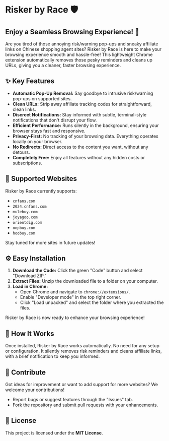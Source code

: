 # Risker by Race 🛡️

## Enjoy a Seamless Browsing Experience! 🌟

Are you tired of those annoying risk/warning pop-ups and sneaky affiliate links on Chinese shopping agent sites? Risker by Race is here to make your browsing experience smooth and hassle-free! This lightweight Chrome extension automatically removes those pesky reminders and cleans up URLs, giving you a cleaner, faster browsing experience.

## ✨ Key Features

* **Automatic Pop-Up Removal:** Say goodbye to intrusive risk/warning pop-ups on supported sites.
* **Clean URLs:** Strip away affiliate tracking codes for straightforward, clean links.
* **Discreet Notifications:** Stay informed with subtle, terminal-style notifications that don't disrupt your flow.
* **Efficient Performance:** Runs silently in the background, ensuring your browser stays fast and responsive.
* **Privacy-First:** No tracking of your browsing data. Everything operates locally on your browser.
* **No Redirects:** Direct access to the content you want, without any detours.
* **Completely Free:** Enjoy all features without any hidden costs or subscriptions.

## 🎯 Supported Websites

Risker by Race currently supports:

* `cnfans.com`
* `2024.cnfans.com`
* `mulebuy.com`
* `joyagoo.com`
* `orientdig.com`
* `oopbuy.com`
* `hoobuy.com`

Stay tuned for more sites in future updates!

## ⚙️ Easy Installation

1. **Download the Code:** Click the green "Code" button and select "Download ZIP."
2. **Extract Files:** Unzip the downloaded file to a folder on your computer.
3. **Load in Chrome:**
   * Open Chrome and navigate to `chrome://extensions/`.
   * Enable "Developer mode" in the top right corner.
   * Click "Load unpacked" and select the folder where you extracted the files.

Risker by Race is now ready to enhance your browsing experience!

## 🚀 How It Works

Once installed, Risker by Race works automatically. No need for any setup or configuration. It silently removes risk reminders and cleans affiliate links, with a brief notification to keep you informed.

## 🤝 Contribute

Got ideas for improvement or want to add support for more websites? We welcome your contributions!

* Report bugs or suggest features through the "Issues" tab.
* Fork the repository and submit pull requests with your enhancements.

## 📜 License

This project is licensed under the **MIT License**.
